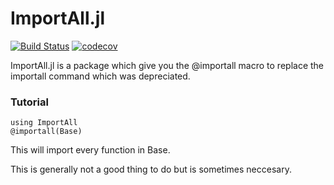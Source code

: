 # ImportAll.jl

[![Build Status](https://travis-ci.org/NTimmons/ImportAll.js.svg?branch=master)](https://travis-ci.org/NTimmons/ImportAll.js)
[![codecov](https://codecov.io/gh/NTimmons/ImportAll.jl/branch/master/graph/badge.svg)](https://codecov.io/gh/NTimmons/ImportAll.jl)

ImportAll.jl is a package which give you the @importall macro to replace the importall command which was depreciated.


### Tutorial
```
using ImportAll
@importall(Base)
```
This will import every function in Base.

This is generally not a good thing to do but is sometimes neccesary.
